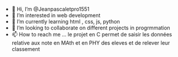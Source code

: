 - 👋 Hi, I’m @Jeanpascaletpro1551
- 👀 I’m interested in web development 
- 🌱 I’m currently learning html , css, js, python
- 💞️ I’m looking to collaborate on different projects in progrmmation
- 📫 How to reach me ...
le projet en C permet de saisir les données relative aux note en MAth et en PHY des eleves et de relever leur classement 
<!---
Jeanpascaletpro1551/Jeanpascaletpro1551 is a ✨ special ✨ repository because its `README.md` (this file) appears on your GitHub profile.
You can click the Preview link to take a look at your changes.
--->
